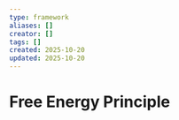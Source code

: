```yaml
---
type: framework
aliases: []
creator: []
tags: []
created: 2025-10-20
updated: 2025-10-20
---
```


# Free Energy Principle


